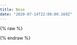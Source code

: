 ```yaml
---
title: Nose
date: "2020-07-14T22:00:00.169Z"
---
```


{% raw %}
<div id="parent"></div>
<style>
html, body {
  margin: 0;
  padding: 0;
}
canvas {
  display: block;
}
</style>
<script src="https://cdnjs.cloudflare.com/ajax/libs/p5.js/0.7.2/p5.min.js"></script>
<script src="https://cdnjs.cloudflare.com/ajax/libs/p5.js/0.7.2/addons/p5.dom.min.js"></script>
<script src="https://unpkg.com/ml5@0.1.3/dist/ml5.min.js"></script>
<script>
let video;
let canvas;
let poseNet;
let noseX = 0;
let noseY = 0;
let eyelX = 0;
let eyelY = 0;
const nosePositions = [];
function setup() {
  canvas = createCanvas(640, 480);
  canvas.parent('parent');
  video = createCapture(VIDEO);
  video.hide();
  poseNet = ml5.poseNet(video);
  poseNet.on('pose', gotPoses);
}
function gotPoses(poses) {
  if (poses.length > 0) {
    let nX = (poses[0].pose.keypoints[0].position.x - video.width) * -1;
    let nY = poses[0].pose.keypoints[0].position.y;
    let eX = (poses[0].pose.keypoints[1].position.x - video.width) * -1;
    let eY = poses[0].pose.keypoints[1].position.y;
    noseX = lerp(noseX, nX, 0.5);
    noseY = lerp(noseY, nY, 0.5);
    eyelX = lerp(eyelX, eX, 0.5);
    eyelY = lerp(eyelY, eY, 0.5);
    let distance = dist(noseX, noseY, eyelX, eyelY) * 0.5;
    if (nosePositions.length > 10000) {
     nosePositions.shift(); 
    }
    nosePositions.push({ noseX, noseY, distance });
  }
}
function draw() {
  image(video, 0, 0);
  push();
  scale(-1.0, 1.0)
  image(video, -video.width, 0);
  pop();
  tint(color(getRandomColor(), 0.5));
  for (let position of nosePositions) {
    const { noseX, noseY, distance } = position;
    const circleColor = getRandomColor();
    fill(circleColor);
    ellipse(noseX, noseY, distance); 
  }
}
function getRandomColor() {
  return color(getRandom(), getRandom(), getRandom());
}
function getRandom(multiply, sum, time) {
  return (Math.round(Math.random() * 255) || 0) + (Math.round(Math.random() * 255) || 255) * sin(millis() / (5));
}
</script>
{% endraw %}